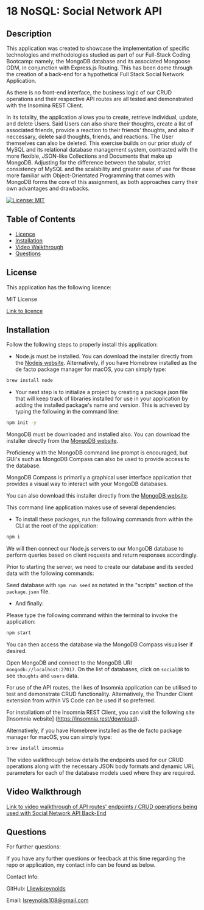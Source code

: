 # 18 NoSQL: Social Network API

## Description

This application was created to showcase the implementation of specific technologies and methodologies studied as part of our Full-Stack Coding Bootcamp: namely, the MongoDB database and its associated Mongoose ODM, in conjunction with Express.js Routing. This has been dome through the creation of a back-end for a hypothetical Full Stack Social Network Application.

As there is no front-end interface, the business logic of our CRUD operations and their respective API routes are all tested and demonstrated with the Insomina REST Client.

In its totality, the application allows you to create, retrieve individual, update, and delete Users. Said Users can also share their thoughts, create a list of associated friends, provide a reaction to their friends' thoughts, and also if neccessary, delete said thoughts, friends, and reactions. The User themselves can also be deleted. This exercise builds on our prior study of MySQL and its relational database management system, contrasted with the more flexible, JSON-like Collections and Documents that make up MongoDB. Adjusting for the difference between the tabular, strict consistency of MySQL and the scalability and greater ease of use for those more familiar with Object-Orientated Programming that comes with MongoDB forms the core of this assignment, as both approaches carry their own advantages and drawbacks.

[![License: MIT](https://img.shields.io/badge/License-MIT-yellow.svg)](https://opensource.org/licenses/MIT)

## Table of Contents
  * [Licence](#licence)
  * [Installation](#installation)
  * [Video Walkthrough](#video-walkthrough)
  * [Questions](#questions)
  
## License

This application has the following licence:

MIT License

[Link to licence](https://opensource.org/licenses/MIT)

## Installation
    
  Follow the following steps to properly install this application:


  * Node.js must be installed. You can download the installer directly from the [Nodejs website](https://nodejs.org). Alternatively, if you have Homebrew installed as the de facto package manager for macOS, you can simply type:

```bash
brew install node
```

  * Your next step is to initialize a project by creating a package.json file that will keep track of libraries installed for use in your application by adding the installed package's name and version. This is achieved by typing the following in the command line:

```bash
npm init -y
```

MongoDB must be downloaded and installed also.
You can download the installer directly from the [MongoDB website](https://www.mongodb.com/docs/manual/installation/). 

Proficiency with the MongoDB command line prompt is encouraged, but GUI's such as MongoDB Compass can also be used to provide access to the database.

MongoDB Compass is primarily a graphical user interface application that provides a visual way to interact with your MongoDB databases. 

You can also download this installer directly from the [MongoDB website](https://www.mongodb.com/docs/compass/current/install/). 

This command line application makes use of several dependencies:

  * To install these packages, run the following commands from within the CLI at the root of the application:

```bash
npm i
```

We will then connect our Node.js servers to our MongoDB database to perform queries based on client requests and return responses accordingly.

Prior to starting the server, we need to create our database and its seeded data with the following commands:

Seed database with `npm run seed` as notated in the "scripts" section of the `package.json` file.


  * And finally: 

  Please type the following command within the terminal to invoke the application:

```bash
npm start
```
You can then access the database via the MongoDB Compass visualiser if desired.

Open MongoDB and connect to the MongoDB URI ```mongodb://localhost:27017```. On the list of databases, click on ```socialDB``` to see ```thoughts``` and ```users``` data.


For use of the API routes, the likes of Insomnia application can be utilised to test and demonstrate CRUD functionality. Alternatively, the Thunder Client extension from within VS Code can be used if so preferred. 

For installatiom of the Insomnia REST Client, you can visit the following site [Insomnia website] (https://insomnia.rest/download).

Alternatively, if you have Homebrew installed as the de facto package manager for macOS, you can simply type:

```bash
brew install insomnia
```

The video walkthrough below details the endpoints used for our CRUD operations along with the necessary JSON body formats and dynamic URL parameters for each of the database models used where they are required. 

## Video Walkthrough

[Link to video walkthrough of API routes' endpoints / CRUD operations being used with Social Network API Back-End ](https://drive.google.com/file/d/13kDt7_PyJJuA3BFlIxg7dGYJMe8Hb151/view)

      
## Questions
      
  For further questions:

  If you have any further questions or feedback at this time regarding the repo or application, my contact info can be found as below.
  
  Contact Info:

  GitHub: [Lllewisreynolds](https://github.com/Lllewisreynolds)

  Email: [lsreynolds108@gmail.com](mailto:lsreynolds108@gmail.com)

